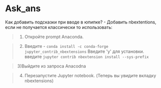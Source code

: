 # Ask_ans
Как добавить подсказки при вводе в юпипке? - Добавить nbextentions, если не получается классически то использовать:
>1) Откройте prompt Anaconda.

>2) Введите -
```conda install -c conda-forge jupyter_contrib_nbextensions```
>Введите 'y' для установки.
>введите ```jupyter contrib nbextension install --sys-prefix```

>3)Выйдите из запроса Anacodna

>4) Перезапустите Jupyter notebook. (Теперь вы увидите вкладку nbextensions)
